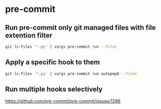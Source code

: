 # pre-commit

## Run pre-commit only git managed files with file extention filter

```bash
git ls-files '*.py' | xargs pre-commit run --files
```

## Apply a specific hook to them
```bash
git ls-files '*.py' | xargs pre-commit run autopep8 --files
```

## Run multiple hooks selectively
https://github.com/pre-commit/pre-commit/issues/1296
